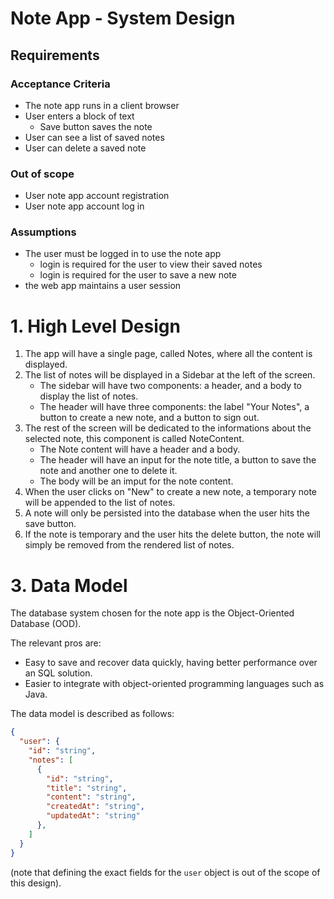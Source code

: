 # Note App - System Design

## Requirements

### Acceptance Criteria

* The note app runs in a client browser
* User enters a block of text
  * Save button saves the note
* User can see a list of saved notes
* User can delete a saved note

### Out of scope

* User note app account registration
* User note app account log in

### Assumptions

* The user must be logged in to use the note app
  * login is required for the user to view their saved notes
  * login is required for the user to save a new note
* the web app maintains a user session

# 1. High Level Design

1. The app will have a single page, called Notes, where all the content is displayed.
2. The list of notes will be displayed in a Sidebar at the left of the screen.
    * The sidebar will have two components: a header, and a body to display the list of notes.
    * The header will have three components: the label "Your Notes", a button to create a new note, and a button to sign out.
3. The rest of the screen will be dedicated to the informations about the selected note, this component is called NoteContent.
    * The Note content will have a header and a body.
    * The header will have an input for the note title, a button to save the note and another one to delete it.
    * The body will be an imput for the note content.
4. When the user clicks on "New" to create a new note, a temporary note will be appended to the list of notes.
5. A note will only be persisted into the database when the user hits the save button.
6. If the note is temporary and the user hits the delete button, the note will simply be removed from the rendered list of notes.

# 3. Data Model

The database system chosen for the note app is the Object-Oriented Database (OOD). 

The relevant pros are:

* Easy to save and recover data quickly, having better performance over an SQL solution.
* Easier to integrate with object-oriented programming languages such as Java.

The data model is described as follows:

```json
{
  "user": {
    "id": "string",
    "notes": [
      {
        "id": "string",
        "title": "string",
        "content": "string",
        "createdAt": "string",
        "updatedAt": "string"
      },
    ]
  }
}
```

(note that defining the exact fields for the `user` object is out of the scope of this design).

